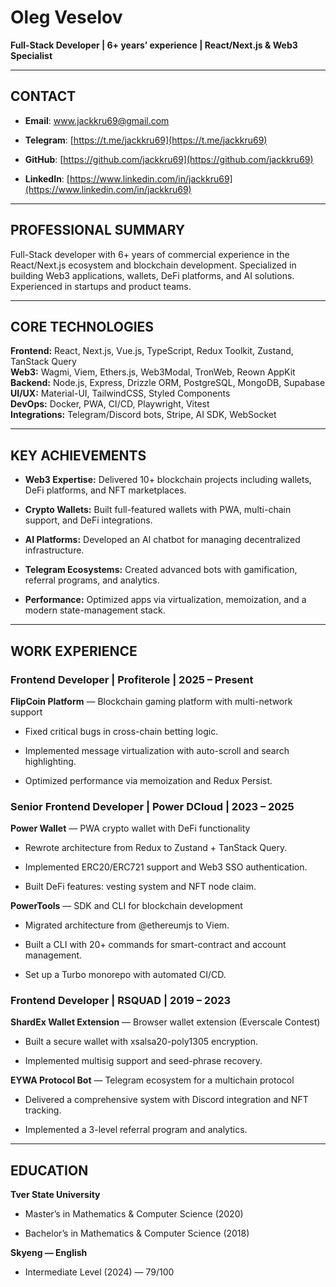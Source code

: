 # Oleg Veselov

**Full-Stack Developer | 6+ years’ experience | React/Next.js & Web3 Specialist**

---

## CONTACT

- **Email**: www.jackkru69@gmail.com
    
- **Telegram**: [https://t.me/jackkru69](https://t.me/jackkru69)
    
- **GitHub**: [https://github.com/jackkru69](https://github.com/jackkru69)
    
- **LinkedIn**: [https://www.linkedin.com/in/jackkru69](https://www.linkedin.com/in/jackkru69)
    

---

## PROFESSIONAL SUMMARY

Full-Stack developer with 6+ years of commercial experience in the React/Next.js ecosystem and blockchain development. Specialized in building Web3 applications, wallets, DeFi platforms, and AI solutions. Experienced in startups and product teams.

---

## CORE TECHNOLOGIES

**Frontend:** React, Next.js, Vue.js, TypeScript, Redux Toolkit, Zustand, TanStack Query  
**Web3:** Wagmi, Viem, Ethers.js, Web3Modal, TronWeb, Reown AppKit  
**Backend:** Node.js, Express, Drizzle ORM, PostgreSQL, MongoDB, Supabase  
**UI/UX:** Material-UI, TailwindCSS, Styled Components  
**DevOps:** Docker, PWA, CI/CD, Playwright, Vitest  
**Integrations:** Telegram/Discord bots, Stripe, AI SDK, WebSocket

---

## KEY ACHIEVEMENTS

- **Web3 Expertise:** Delivered 10+ blockchain projects including wallets, DeFi platforms, and NFT marketplaces.
    
- **Crypto Wallets:** Built full-featured wallets with PWA, multi-chain support, and DeFi integrations.
    
- **AI Platforms:** Developed an AI chatbot for managing decentralized infrastructure.
    
- **Telegram Ecosystems:** Created advanced bots with gamification, referral programs, and analytics.
    
- **Performance:** Optimized apps via virtualization, memoization, and a modern state-management stack.
    

---

## WORK EXPERIENCE

### **Frontend Developer** | Profiterole | 2025 – Present

**FlipCoin Platform** — Blockchain gaming platform with multi-network support

- Fixed critical bugs in cross-chain betting logic.
    
- Implemented message virtualization with auto-scroll and search highlighting.
    
- Optimized performance via memoization and Redux Persist.
    

### **Senior Frontend Developer** | Power DCloud | 2023 – 2025

**Power Wallet** — PWA crypto wallet with DeFi functionality

- Rewrote architecture from Redux to Zustand + TanStack Query.
    
- Implemented ERC20/ERC721 support and Web3 SSO authentication.
    
- Built DeFi features: vesting system and NFT node claim.
    

**PowerTools** — SDK and CLI for blockchain development

- Migrated architecture from @ethereumjs to Viem.
    
- Built a CLI with 20+ commands for smart-contract and account management.
    
- Set up a Turbo monorepo with automated CI/CD.
    

### **Frontend Developer** | RSQUAD | 2019 – 2023

**ShardEx Wallet Extension** — Browser wallet extension (Everscale Contest)

- Built a secure wallet with xsalsa20-poly1305 encryption.
    
- Implemented multisig support and seed-phrase recovery.
    

**EYWA Protocol Bot** — Telegram ecosystem for a multichain protocol

- Delivered a comprehensive system with Discord integration and NFT tracking.
    
- Implemented a 3-level referral program and analytics.
    

---

## EDUCATION

**Tver State University**

- Master’s in Mathematics & Computer Science (2020)
    
- Bachelor’s in Mathematics & Computer Science (2018)
    

**Skyeng — English**

- Intermediate Level (2024) — 79/100
